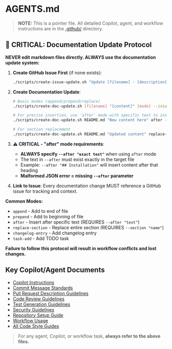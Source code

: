 <!-- file: AGENTS.md -->
<!-- version: 2.0.0 -->
<!-- guid: 2e7c1a4b-5d3f-4b8c-9e1f-7a6b2c3d4e5f -->

# AGENTS.md

> **NOTE:** This is a pointer file. All detailed Copilot, agent, and workflow
> instructions are in the [.github/](.github/) directory.

## 🚨 CRITICAL: Documentation Update Protocol

**NEVER edit markdown files directly. ALWAYS use the documentation update
system:**

1. **Create GitHub Issue First** (if none exists):

   ```bash
   ./scripts/create-issue-update.sh "Update [filename] - [description]" "Detailed description of what needs to be updated"
   ```

2. **Create Documentation Update**:

   ```bash
   # Basic modes (append/prepend/replace)
   ./scripts/create-doc-update.sh [filename] "[content]" [mode] --issue [issue-number]

   # For precise insertion, use 'after' mode with specific text to insert after
   ./scripts/create-doc-update.sh README.md "New content here" after --after "## Installation" --issue [issue-number]

   # For section replacement
   ./scripts/create-doc-update.sh README.md "Updated content" replace-section --section "Usage" --issue [issue-number]
   ```

3. **⚠️ CRITICAL - "after" mode requirements**:
   - **ALWAYS specify `--after "exact text"`** when using `after` mode
   - The text in `--after` must exist exactly in the target file
   - Example: `--after "## Installation"` will insert content after that heading
   - **Malformed JSON error = missing `--after` parameter**

4. **Link to Issue**: Every documentation change MUST reference a GitHub issue
   for tracking and context.

**Common Modes:**

- `append` - Add to end of file
- `prepend` - Add to beginning of file
- `after` - Insert after specific text (REQUIRES `--after "text"`)
- `replace-section` - Replace entire section (REQUIRES `--section "name"`)
- `changelog-entry` - Add changelog entry
- `task-add` - Add TODO task

**Failure to follow this protocol will result in workflow conflicts and lost
changes.**

## Key Copilot/Agent Documents

- [Copilot Instructions](.github/copilot-instructions.md)
- [Commit Message Standards](.github/commit-messages.md)
- [Pull Request Description Guidelines](.github/pull-request-descriptions.md)
- [Code Review Guidelines](.github/review-selection.md)
- [Test Generation Guidelines](.github/test-generation.md)
- [Security Guidelines](.github/security-guidelines.md)
- [Repository Setup Guide](.github/repository-setup.md)
- [Workflow Usage](.github/workflow-usage.md)
- [All Code Style Guides](.github/)

> For any agent, Copilot, or workflow task, **always refer to the above files.**
